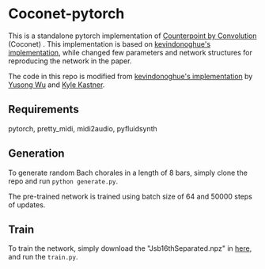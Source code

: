 # Coconet-pytorch

This is a standalone pytorch implementation of [Counterpoint by Convolution](https://arxiv.org/abs/1903.07227) (Coconet)
. This implementation is based on [kevindonoghue's implementation](https://github.com/kevindonoghue/coconet-pytorch),
while changed few parameters and network structures for reproducing the network in the paper.

The code in this repo is modified
from [kevindonoghue's implementation](https://github.com/kevindonoghue/coconet-pytorch)
by [Yusong Wu](https://github.com/lukewys) and [Kyle Kastner](https://github.com/kastnerkyle).

## Requirements

pytorch, pretty_midi, midi2audio, pyfluidsynth

## Generation

To generate random Bach chorales in a length of 8 bars, simply clone the repo and run `python generate.py`.

The pre-trained network is trained using batch size of 64 and 50000 steps of updates.

## Train

To train the network, simply download the "Jsb16thSeparated.npz"
in [here](https://github.com/czhuang/JSB-Chorales-dataset), and run the `train.py`.

